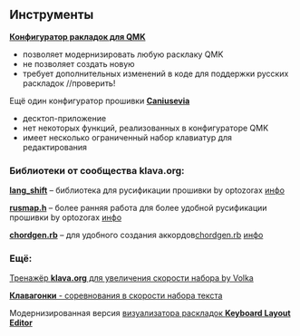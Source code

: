 ## Инструменты

[**Конфигуратор ракладок для QMK**](https://config.qmk.fm/) 
- позволяет модернизировать любую расклаку QMK 
- не позволяет создать новую 
- требует дополнительных изменений в коде для поддержки русских раскладок //проверить!

Ещё один конфигуратор прошивки [**Caniusevia**](https://caniusevia.com)
- десктоп-приложение
- нет некоторых функций, реализованных в конфигураторе QMK
- имеет несколько ограниченный набор клавиатур для редактирования


### Библиотеки от сообщества klava.org:


**[lang_shift](https://github.com/optozorax/moonlander/tree/master/lang_shift)** – библиотека для русификации прошивки by optozorax 
[инфо](https://github.com/klavarog/qmk_bonus/blob/master/doc/rusmap.h.ru.md)

**[rusmap.h](https://github.com/klavarog/qmk_bonus/blob/master/rusmap.h)** – более ранняя работа для более удобной русификации прошивки by optozorax 
[инфо](https://github.com/klavarog/qmk_bonus/blob/master/doc/rusmap.h.ru.md)

**[chordgen.rb](https://github.com/klavarog/qmk_bonus/blob/master/chordgen.rb)** – для удобного создания аккордов[chordgen.rb](https://github.com/klavarog/qmk_bonus/blob/master/chordgen.rb)
[инфо](https://github.com/klavarog/qmk_bonus/blob/master/doc/chordgen.ru.md)


### Ещё:

[Тренажёр **klava.org** для увеличения скорости набора by Volka](https://klava.org)

[**Клавагонки** - соревнования в скорости набора текста](https://klavagonki.ru)

Модернизированная версия [визуализатора раскладок **Keyboard Layout Editor**](https://kle.klava.org)
